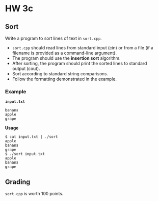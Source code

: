 # HW 3c

## Sort

Write a program to sort lines of text in `sort.cpp`.

- `sort.cpp` should read lines from standard input (cin) or from a file (if a filename is provided as a command-line argument).
- The program should use the **insertion sort** algorithm.
- After sorting, the program should print the sorted lines to standard output (cout).
- Sort according to standard string comparisons.
- Follow the formatting demonstrated in the example.

### Example

**`input.txt`**
```
banana
apple
grape
```

**Usage**

```
$ cat input.txt | ./sort
apple
banana
grape
$ ./sort input.txt
apple
banana
grape
```

## Grading

`sort.cpp` is worth 100 points.